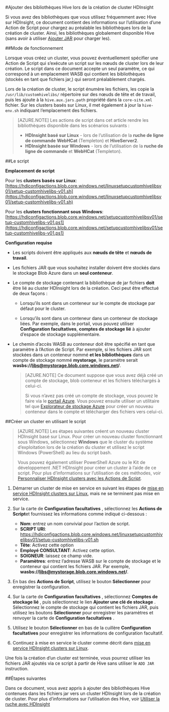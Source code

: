 <properties
pageTitle="Ajouter des bibliothèques Hive lors de la création de cluster HDInsight | Azure"
description="Découvrez comment ajouter des bibliothèques Hive (fichiersJAR), à un cluster HDInsight lors de la création de cluster."
services="hdinsight"
documentationCenter=""
authors="Blackmist"
manager="jhubbard"
editor="cgronlun"/>

<tags
ms.service="hdinsight"
ms.devlang="na"
ms.topic="article"
ms.tgt_pltfrm="na"
ms.workload="big-data"
ms.date="09/20/2016"
ms.author="larryfr"/>

#<a name="add-hive-libraries-during-hdinsight-cluster-creation"></a>Ajouter des bibliothèques Hive lors de la création de cluster HDInsight

Si vous avez des bibliothèques que vous utilisez fréquemment avec Hive sur HDInsight, ce document contient des informations sur l’utilisation d’une Action de Script pour chargez au préalable les bibliothèques lors de la création de cluster. Ainsi, les bibliothèques globalement disponible Hive (sans avoir à utiliser [Ajouter JAR](https://cwiki.apache.org/confluence/display/Hive/LanguageManual+Cli) pour charger les).

##<a name="how-it-works"></a>Mode de fonctionnement

Lorsque vous créez un cluster, vous pouvez éventuellement spécifier une Action de Script qui s’exécute un script sur les nœuds de cluster lors de leur création. Le script dans ce document accepte un seul paramètre, ce qui correspond à un emplacement WASB qui contient les bibliothèques (stockés en tant que fichiers jar,) qui seront préalablement chargés.

Lors de la création de cluster, le script énumère les fichiers, les copie la `/usr/lib/customhivelibs/` répertoire sur des nœuds de tête et de travail, puis les ajoute à la `hive.aux.jars.path` propriété dans la `core-site.xml` fichier. Sur les clusters basés sur Linux, il met également à jour la `hive-env.sh` indiquant l’emplacement des fichiers.

> [AZURE.NOTE] Les actions de script dans cet article rendre les bibliothèques disponible dans les scénarios suivants :
>
> * __HDInsight basé sur Linux__ - lors de l’utilisation de la __ruche de ligne de commande__ __WebHCat__ (Templeton) et __HiveServer2__.
> * __HDInsight basée sur Windows__ - lors de l’utilisation de la __ruche de ligne de commande__ et __WebHCat__ (Templeton).

##<a name="the-script"></a>Le script

__Emplacement de script__

Pour les __clusters basés sur Linux__: [https://hdiconfigactions.blob.core.windows.net/linuxsetupcustomhivelibsv01/setup-customhivelibs-v01.sh](https://hdiconfigactions.blob.core.windows.net/linuxsetupcustomhivelibsv01/setup-customhivelibs-v01.sh)

Pour les __clusters fonctionnant sous Windows__: [https://hdiconfigactions.blob.core.windows.net/setupcustomhivelibsv01/setup-customhivelibs-v01.ps1](https://hdiconfigactions.blob.core.windows.net/setupcustomhivelibsv01/setup-customhivelibs-v01.ps1)

__Configuration requise__

* Les scripts doivent être appliqués aux __nœuds de tête__ et __nœuds de travail__.

* Les fichiers JAR que vous souhaitez installer doivent être stockés dans le stockage Blob Azure dans un __seul conteneur__. 

* Le compte de stockage contenant la bibliothèque de jar fichiers __doit__ être lié au cluster HDInsight lors de la création. Ceci peut être effectué de deux façons :

    * Lorsqu’ils sont dans un conteneur sur le compte de stockage par défaut pour le cluster.
    
    * Lorsqu’ils sont dans un conteneur dans un conteneur de stockage liées. Par exemple, dans le portail, vous pouvez utiliser __Configuration facultatives__, __comptes de stockage lié__ à ajouter d’espace de stockage supplémentaire.

* Le chemin d’accès WASB au conteneur doit être spécifié en tant que paramètre à l’Action de Script. Par exemple, si les fichiers JAR sont stockées dans un conteneur nommé __et les bibliothèques__ dans un compte de stockage nommé __mystorage__, le paramètre serait __wasbs://libs@mystorage.blob.core.windows.net/__.

    > [AZURE.NOTE] Ce document suppose que vous avez déjà créé un compte de stockage, blob conteneur et les fichiers téléchargés à celui-ci. 
    >
    > Si vous n’avez pas créé un compte de stockage, vous pouvez le faire via le [portail Azure](https://portal.azure.com). Vous pouvez ensuite utiliser un utilitaire tel que [Explorateur de stockage Azure](http://storageexplorer.com/) pour créer un nouveau conteneur dans le compte et télécharger des fichiers vers celui-ci.

##<a name="create-a-cluster-using-the-script"></a>Créer un cluster en utilisant le script

> [AZURE.NOTE] Les étapes suivantes créent un nouveau cluster HDInsight basé sur Linux. Pour créer un nouveau cluster fonctionnant sous Windows, sélectionnez __Windows__ que le cluster du système d’exploitation lors de la création du cluster et utilisez le script Windows (PowerShell) au lieu du script bash.
> 
> Vous pouvez également utiliser PowerShell Azure ou le Kit de développement .NET HDInsight pour créer un cluster à l’aide de ce script. Pour plus d’informations sur l’utilisation de ces méthodes, voir [Personnaliser HDInsight clusters avec les Actions de Script](hdinsight-hadoop-customize-cluster-linux.md).

1. Démarrer un cluster de mise en service en suivant les étapes de [mise en service HDInsight clusters sur Linux](hdinsight-hadoop-provision-linux-clusters.md#portal), mais ne se terminent pas mise en service.

2. Sur la carte de **Configuration facultatives** , sélectionnez les **Actions de Script**et fournissez les informations comme indiqué ci-dessous :

    * __Nom__: entrez un nom convivial pour l’action de script.
    * __SCRIPT URI__: https://hdiconfigactions.blob.core.windows.net/linuxsetupcustomhivelibsv01/setup-customhivelibs-v01.sh
    * __Tête__: Activez cette option
    * __Employé CONSULTANT__: Activez cette option.
    * __SOIGNEUR__: laissez ce champ vide.
    * __Paramètres__: entrez l’adresse WASB sur le compte de stockage et le conteneur qui contient les fichiers JAR. Par exemple, __wasbs://libs@mystorage.blob.core.windows.net/__.

3. En bas des **Actions de Script**, utilisez le bouton **Sélectionner** pour enregistrer la configuration.

4. Sur la carte de **Configuration facultatives** , sélectionnez __Comptes de stockage lié__ , puis sélectionnez le lien __Ajouter une clé de stockage__ . Sélectionnez le compte de stockage qui contient les fichiers JAR, puis utilisez les boutons __Sélectionner__ pour enregistrer les paramètres et renvoyer la carte de __Configuration facultatives__ .

5. Utilisez le bouton **Sélectionner** en bas de la cuillère **Configuration facultatives** pour enregistrer les informations de configuration facultatif.

6. Continuez à mise en service le cluster comme décrit dans [mise en service HDInsight clusters sur Linux](hdinsight-hadoop-provision-linux-clusters.md#portal).

Une fois la création d’un cluster est terminée, vous pourrez utiliser les fichiers JAR ajoutés via ce script à partir de Hive sans utiliser le `ADD JAR` instruction.

##<a name="next-steps"></a>Étapes suivantes

Dans ce document, vous avez appris à ajouter des bibliothèques Hive contenues dans les fichiers jar vers un cluster HDInsight lors de la création de cluster. Pour plus d’informations sur l’utilisation des Hive, voir [Utiliser la ruche avec HDInsight](hdinsight-use-hive.md)
